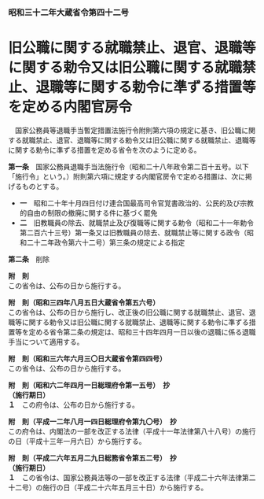 ### 昭和三十二年大蔵省令第四十二号  
# 旧公職に関する就職禁止、退官、退職等に関する勅令又は旧公職に関する就職禁止、退職等に関する勅令に準ずる措置等を定める内閣官房令  
　国家公務員等退職手当暫定措置法施行令附則第六項の規定に基き、旧公職に関する就職禁止、退官、退職等に関する勅令又は旧公職に関する就職禁止、退職等に関する勅令に準ずる措置を定める省令を次のように定める。  
  
**第一条**　国家公務員退職手当法施行令（昭和二十八年政令第二百十五号。以下「施行令」という。）附則第六項に規定する内閣官房令で定める措置は、次に掲げるものとする。  
* **一**　昭和二十年十月四日付け連合国最高司令官覚書政治的、公民的及び宗教的自由の制限の撤廃に関する件に基づく罷免  
* **二**　旧教職員の除去、就職禁止及び復職等に関する勅令（昭和二十一年勅令第二百六十三号）第一条又は旧教職員の除去、就職禁止等に関する政令（昭和二十二年政令第六十二号）第三条の規定による指定  
  
**第二条**　削除  
  
**附　則**  
この省令は、公布の日から施行する。  
  
**附　則（昭和三四年八月五日大蔵省令第五六号）**  
この省令は、公布の日から施行し、改正後の旧公職に関する就職禁止、退官、退職等に関する勅令又は旧公職に関する就職禁止、退職等に関する勅令に準ずる措置等を定める省令第二条の規定は、昭和三十四年四月一日以後の退職に係る退職手当について適用する。  
  
**附　則（昭和三六年六月三〇日大蔵省令第四四号）**  
この省令は、公布の日から施行する。  
  
**附　則（昭和六二年四月一日総理府令第一五号）　抄**  
**（施行期日）**  
**１**　この府令は、公布の日から施行する。  
  
**附　則（平成一二年八月一四日総理府令第九〇号）　抄**  
この府令は、内閣法の一部を改正する法律（平成十一年法律第八十八号）の施行の日（平成十三年一月六日）から施行する。  
  
**附　則（平成二六年五月二九日総務省令第五二号）　抄**  
**（施行期日）**  
**１**　この省令は、国家公務員法等の一部を改正する法律（平成二十六年法律第二十二号）の施行の日（平成二十六年五月三十日）から施行する。  
  
